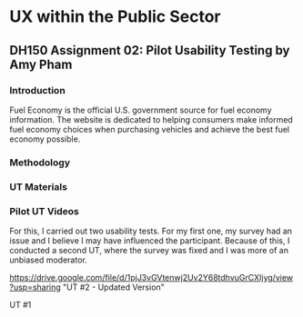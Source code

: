 # UX within the Public Sector 
## DH150 Assignment 02: Pilot Usability Testing by Amy Pham 

### Introduction 
Fuel Economy is the official U.S. government source for fuel economy information. The website is dedicated to helping consumers make informed fuel economy choices when purchasing vehicles and achieve the best fuel economy possible. 


### Methodology 

### UT Materials 

### Pilot UT Videos 
For this, I carried out two usability tests. For my first one, my survey had an issue and I believe I may have influenced the participant. Because of this, I conducted a second UT, where the survey was fixed and I was more of an unbiased moderator. 

https://drive.google.com/file/d/1pjJ3vGVtenwj2Uv2Y68tdhvuGrCXIjyg/view?usp=sharing "UT #2 - Updated Version"

UT #1 




